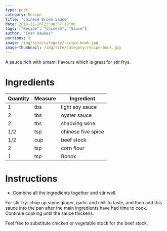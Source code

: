 ```yaml
---
type: post
category: Recipe
title: "Chinese Brown Sauce"
date: 2018-11-26T23:00:57+10:00
tags: ["Recipe", "Chinese", "Sauce"]
author: "Ivan Hawkes"
portions: 2
image: /img/site/category/recipe-book.jpg
image-thumbnail: /img/site/category/recipe-book.jpg
---
```


A sauce rich with umami flavours which is great for stir frys.
<!--more-->

# Ingredients

Quantity		| Measure 			| Ingredient
----------------|-------------------|-----------
1				| tbs				| light soy sauce
2				| tbs				| oyster sauce
2				| tbs				| shaoxing wine
1/2				| tsp				| chinese five spice
1/2				| cup 				| beef stock
2				| tsp 				| corn flour
1 				| tsp 				| Bonox

# Instructions

* Combine all the ingredients together and stir well.

For stir fry: chop up some ginger, garlic and chili to taste, and then add this sauce into the pan after the main ingredients have had time to cook. Continue cooking until the sauce thickens.

Feel free to substitute chicken or vegetable stock for the beef stock.